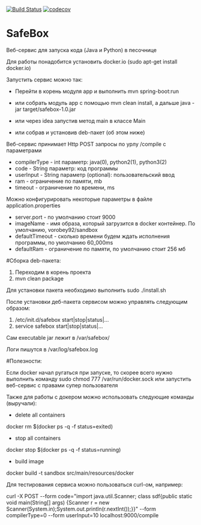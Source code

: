 [![Build Status](https://travis-ci.org/hh-project17/safebox.svg?branch=master)](https://travis-ci.org/hh-project17/safebox)
[![codecov](https://codecov.io/gh/hh-project17/safebox/branch/master/graph/badge.svg)](https://codecov.io/gh/hh-project17/safebox)

# SafeBox
Веб-сервис для запуска кода (Java и Python) в песочнице

Для работы понадобится установить docker.io (sudo apt-get install docker.io)

Запустить сервис можно так:

* Перейти в корень модуля app и выполнить mvn spring-boot:run 

* или собрать модуль app с помощью mvn clean install, а дальше java -jar target/safebox-1.0.jar

* или через idea запустив метод main в классе Main

* или собрав и установив deb-пакет (об этом ниже) 

Веб-сервис принимает Http POST запросы по урлу /compile с параметрами

* compilerType - int параметр:  java(0), python2(1), python3(2)
* code - String параметр: код программы
* userInput - String параметр (optional): пользовательский ввод
* ram - ограничение по памяти, mb
* timeout - ограничение по времени, ms

Можно конфигурировать некоторые параметры в файле application.properties

* server.port - по умолчанию стоит 9000
* imageName - имя образа, который загрузится в docker контейнер. По умолчанию, vorobey92/sandbox
* defaultTimeout - сколько времени будем ждать исполнения программы, по умолчанию 60_000ms
* defaultRam - ограничение по памяти, по умолчанию стоит 256 мб


#Сборка deb-пакета:
1. Переходим в корень проекта
2. mvn clean package

Для установки пакета необходимо выполнить sudo ./install.sh

После установки деб-пакета сервисом можно управлять следующим образом:
1. /etc/init.d/safebox start|stop|status|...
2. service safebox start|stop|status|...

Сам executable jar лежит в /var/safebox/

Логи пишутся в /var/log/safebox.log



#Полезности:

Если docker начал ругаться при запуске, то скорее всего нужно выполнить команду sudo chmod 777 /var/run/docker.sock или запустить веб-сервис с правами супер пользователя

Также для работы с докером можно использовать следующие команды (выручали):

* delete all containers

docker rm $(docker ps -q -f status=exited)

* stop all containers

docker stop $(docker ps -q -f status=running)

* build image

docker build -t sandbox src/main/resources/docker


Для тестирования сервиса можно пользоваться curl-ом, например:

curl -X POST --form code="import java.util.Scanner; class sdf{public static void main(String[] args) {Scanner r = new Scanner(System.in);System.out.println(r.nextInt());}}" --form compilerType=0 --form userInput=10  localhost:9000/compile
